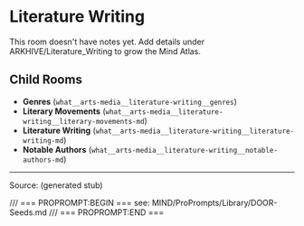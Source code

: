 # Literature Writing

This room doesn't have notes yet. Add details under ARKHIVE/Literature_Writing to grow the Mind Atlas.

## Child Rooms
- **Genres** (`what__arts-media__literature-writing__genres`)
- **Literary Movements** (`what__arts-media__literature-writing__literary-movements-md`)
- **Literature Writing** (`what__arts-media__literature-writing__literature-writing-md`)
- **Notable Authors** (`what__arts-media__literature-writing__notable-authors-md`)

---
Source: (generated stub)

/// === PROPROMPT:BEGIN ===
see: MIND/ProPrompts/Library/DOOR-Seeds.md
/// === PROPROMPT:END ===
